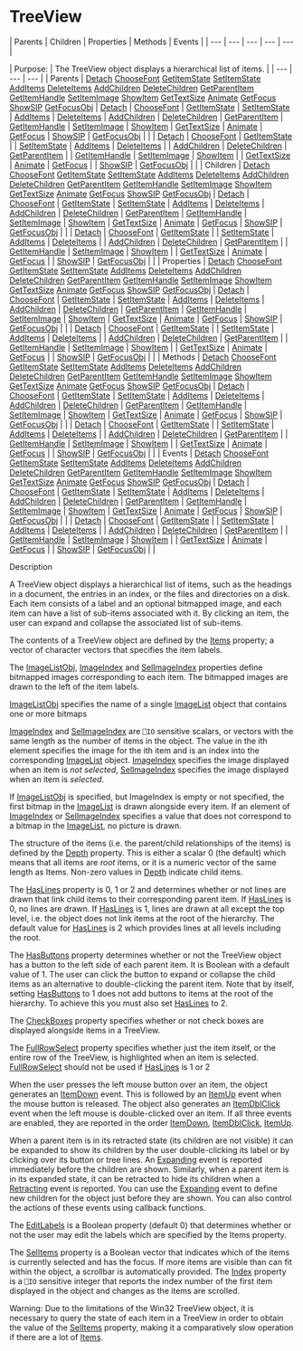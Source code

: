 




<h1 class="heading"><span class="name">TreeView</span></h1>
| Parents | Children | Properties | Methods | Events |
| --- | --- | --- | --- | ---  |

| Purpose: | The TreeView object displays a hierarchical list of items. |
| --- | --- | ---  |
| Parents | [Detach](./detach.md) [ChooseFont](./choosefont.md) [GetItemState](./getitemstate.md) [SetItemState](./setitemstate.md) [AddItems](./additems.md) [DeleteItems](./deleteitems.md) [AddChildren](./addchildren.md) [DeleteChildren](./deletechildren.md) [GetParentItem](./getparentitem.md) [GetItemHandle](./getitemhandle.md) [SetItemImage](./setitemimage.md) [ShowItem](./showitem.md) [GetTextSize](./gettextsize.md) [Animate](./animate.md) [GetFocus](./getfocus.md) [ShowSIP](./showsip.md) [GetFocusObj](./getfocusobj.md) | [Detach](./detach.md) | [ChooseFont](./choosefont.md) | [GetItemState](./getitemstate.md) | [SetItemState](./setitemstate.md) | [AddItems](./additems.md) | [DeleteItems](./deleteitems.md) | [AddChildren](./addchildren.md) | [DeleteChildren](./deletechildren.md) | [GetParentItem](./getparentitem.md) | [GetItemHandle](./getitemhandle.md) | [SetItemImage](./setitemimage.md) | [ShowItem](./showitem.md) | [GetTextSize](./gettextsize.md) | [Animate](./animate.md) | [GetFocus](./getfocus.md) | [ShowSIP](./showsip.md) | [GetFocusObj](./getfocusobj.md) |  |
| [Detach](./detach.md) | [ChooseFont](./choosefont.md) | [GetItemState](./getitemstate.md) |
| [SetItemState](./setitemstate.md) | [AddItems](./additems.md) | [DeleteItems](./deleteitems.md) |
| [AddChildren](./addchildren.md) | [DeleteChildren](./deletechildren.md) | [GetParentItem](./getparentitem.md) |
| [GetItemHandle](./getitemhandle.md) | [SetItemImage](./setitemimage.md) | [ShowItem](./showitem.md) |
| [GetTextSize](./gettextsize.md) | [Animate](./animate.md) | [GetFocus](./getfocus.md) |
| [ShowSIP](./showsip.md) | [GetFocusObj](./getfocusobj.md) |  |
| Children | [Detach](./detach.md) [ChooseFont](./choosefont.md) [GetItemState](./getitemstate.md) [SetItemState](./setitemstate.md) [AddItems](./additems.md) [DeleteItems](./deleteitems.md) [AddChildren](./addchildren.md) [DeleteChildren](./deletechildren.md) [GetParentItem](./getparentitem.md) [GetItemHandle](./getitemhandle.md) [SetItemImage](./setitemimage.md) [ShowItem](./showitem.md) [GetTextSize](./gettextsize.md) [Animate](./animate.md) [GetFocus](./getfocus.md) [ShowSIP](./showsip.md) [GetFocusObj](./getfocusobj.md) | [Detach](./detach.md) | [ChooseFont](./choosefont.md) | [GetItemState](./getitemstate.md) | [SetItemState](./setitemstate.md) | [AddItems](./additems.md) | [DeleteItems](./deleteitems.md) | [AddChildren](./addchildren.md) | [DeleteChildren](./deletechildren.md) | [GetParentItem](./getparentitem.md) | [GetItemHandle](./getitemhandle.md) | [SetItemImage](./setitemimage.md) | [ShowItem](./showitem.md) | [GetTextSize](./gettextsize.md) | [Animate](./animate.md) | [GetFocus](./getfocus.md) | [ShowSIP](./showsip.md) | [GetFocusObj](./getfocusobj.md) |  |
| [Detach](./detach.md) | [ChooseFont](./choosefont.md) | [GetItemState](./getitemstate.md) |
| [SetItemState](./setitemstate.md) | [AddItems](./additems.md) | [DeleteItems](./deleteitems.md) |
| [AddChildren](./addchildren.md) | [DeleteChildren](./deletechildren.md) | [GetParentItem](./getparentitem.md) |
| [GetItemHandle](./getitemhandle.md) | [SetItemImage](./setitemimage.md) | [ShowItem](./showitem.md) |
| [GetTextSize](./gettextsize.md) | [Animate](./animate.md) | [GetFocus](./getfocus.md) |
| [ShowSIP](./showsip.md) | [GetFocusObj](./getfocusobj.md) |  |
| Properties | [Detach](./detach.md) [ChooseFont](./choosefont.md) [GetItemState](./getitemstate.md) [SetItemState](./setitemstate.md) [AddItems](./additems.md) [DeleteItems](./deleteitems.md) [AddChildren](./addchildren.md) [DeleteChildren](./deletechildren.md) [GetParentItem](./getparentitem.md) [GetItemHandle](./getitemhandle.md) [SetItemImage](./setitemimage.md) [ShowItem](./showitem.md) [GetTextSize](./gettextsize.md) [Animate](./animate.md) [GetFocus](./getfocus.md) [ShowSIP](./showsip.md) [GetFocusObj](./getfocusobj.md) | [Detach](./detach.md) | [ChooseFont](./choosefont.md) | [GetItemState](./getitemstate.md) | [SetItemState](./setitemstate.md) | [AddItems](./additems.md) | [DeleteItems](./deleteitems.md) | [AddChildren](./addchildren.md) | [DeleteChildren](./deletechildren.md) | [GetParentItem](./getparentitem.md) | [GetItemHandle](./getitemhandle.md) | [SetItemImage](./setitemimage.md) | [ShowItem](./showitem.md) | [GetTextSize](./gettextsize.md) | [Animate](./animate.md) | [GetFocus](./getfocus.md) | [ShowSIP](./showsip.md) | [GetFocusObj](./getfocusobj.md) |  |
| [Detach](./detach.md) | [ChooseFont](./choosefont.md) | [GetItemState](./getitemstate.md) |
| [SetItemState](./setitemstate.md) | [AddItems](./additems.md) | [DeleteItems](./deleteitems.md) |
| [AddChildren](./addchildren.md) | [DeleteChildren](./deletechildren.md) | [GetParentItem](./getparentitem.md) |
| [GetItemHandle](./getitemhandle.md) | [SetItemImage](./setitemimage.md) | [ShowItem](./showitem.md) |
| [GetTextSize](./gettextsize.md) | [Animate](./animate.md) | [GetFocus](./getfocus.md) |
| [ShowSIP](./showsip.md) | [GetFocusObj](./getfocusobj.md) |  |
| Methods | [Detach](./detach.md) [ChooseFont](./choosefont.md) [GetItemState](./getitemstate.md) [SetItemState](./setitemstate.md) [AddItems](./additems.md) [DeleteItems](./deleteitems.md) [AddChildren](./addchildren.md) [DeleteChildren](./deletechildren.md) [GetParentItem](./getparentitem.md) [GetItemHandle](./getitemhandle.md) [SetItemImage](./setitemimage.md) [ShowItem](./showitem.md) [GetTextSize](./gettextsize.md) [Animate](./animate.md) [GetFocus](./getfocus.md) [ShowSIP](./showsip.md) [GetFocusObj](./getfocusobj.md) | [Detach](./detach.md) | [ChooseFont](./choosefont.md) | [GetItemState](./getitemstate.md) | [SetItemState](./setitemstate.md) | [AddItems](./additems.md) | [DeleteItems](./deleteitems.md) | [AddChildren](./addchildren.md) | [DeleteChildren](./deletechildren.md) | [GetParentItem](./getparentitem.md) | [GetItemHandle](./getitemhandle.md) | [SetItemImage](./setitemimage.md) | [ShowItem](./showitem.md) | [GetTextSize](./gettextsize.md) | [Animate](./animate.md) | [GetFocus](./getfocus.md) | [ShowSIP](./showsip.md) | [GetFocusObj](./getfocusobj.md) |  |
| [Detach](./detach.md) | [ChooseFont](./choosefont.md) | [GetItemState](./getitemstate.md) |
| [SetItemState](./setitemstate.md) | [AddItems](./additems.md) | [DeleteItems](./deleteitems.md) |
| [AddChildren](./addchildren.md) | [DeleteChildren](./deletechildren.md) | [GetParentItem](./getparentitem.md) |
| [GetItemHandle](./getitemhandle.md) | [SetItemImage](./setitemimage.md) | [ShowItem](./showitem.md) |
| [GetTextSize](./gettextsize.md) | [Animate](./animate.md) | [GetFocus](./getfocus.md) |
| [ShowSIP](./showsip.md) | [GetFocusObj](./getfocusobj.md) |  |
| Events | [Detach](./detach.md) [ChooseFont](./choosefont.md) [GetItemState](./getitemstate.md) [SetItemState](./setitemstate.md) [AddItems](./additems.md) [DeleteItems](./deleteitems.md) [AddChildren](./addchildren.md) [DeleteChildren](./deletechildren.md) [GetParentItem](./getparentitem.md) [GetItemHandle](./getitemhandle.md) [SetItemImage](./setitemimage.md) [ShowItem](./showitem.md) [GetTextSize](./gettextsize.md) [Animate](./animate.md) [GetFocus](./getfocus.md) [ShowSIP](./showsip.md) [GetFocusObj](./getfocusobj.md) | [Detach](./detach.md) | [ChooseFont](./choosefont.md) | [GetItemState](./getitemstate.md) | [SetItemState](./setitemstate.md) | [AddItems](./additems.md) | [DeleteItems](./deleteitems.md) | [AddChildren](./addchildren.md) | [DeleteChildren](./deletechildren.md) | [GetParentItem](./getparentitem.md) | [GetItemHandle](./getitemhandle.md) | [SetItemImage](./setitemimage.md) | [ShowItem](./showitem.md) | [GetTextSize](./gettextsize.md) | [Animate](./animate.md) | [GetFocus](./getfocus.md) | [ShowSIP](./showsip.md) | [GetFocusObj](./getfocusobj.md) |  |
| [Detach](./detach.md) | [ChooseFont](./choosefont.md) | [GetItemState](./getitemstate.md) |
| [SetItemState](./setitemstate.md) | [AddItems](./additems.md) | [DeleteItems](./deleteitems.md) |
| [AddChildren](./addchildren.md) | [DeleteChildren](./deletechildren.md) | [GetParentItem](./getparentitem.md) |
| [GetItemHandle](./getitemhandle.md) | [SetItemImage](./setitemimage.md) | [ShowItem](./showitem.md) |
| [GetTextSize](./gettextsize.md) | [Animate](./animate.md) | [GetFocus](./getfocus.md) |
| [ShowSIP](./showsip.md) | [GetFocusObj](./getfocusobj.md) |  |


Description


A TreeView object displays a hierarchical list of items, such as the headings in a document, the entries in an index, or the files and directories on a disk. Each item consists of a label and an optional bitmapped image, and each item can have a list of sub-items associated with it. By clicking an item, the user can expand and collapse the associated list of sub-items.



The contents of a TreeView object are defined by the [Items](./items.md) property; a vector of character vectors that specifies the item labels.


The [ImageListObj](./imagelistobj.md), [ImageIndex](./imageindex.md) and [SelImageIndex](./selimageindex.md) properties define bitmapped images corresponding to each item. The bitmapped images are drawn to the left of the item labels.


[ImageListObj](./imagelistobj.md) specifies the name of a single [ImageList](imagelist.md) object that contains one or more bitmaps


[ImageIndex](./imageindex.md) and [SelImageIndex](./selimageindex.md) are `⎕IO` sensitive scalars, or vectors with the same length as the number of items in the object. The value in the ith element specifies the image for the ith item and is an index into the corresponding [ImageList](imagelist.md) object. [ImageIndex](./imageindex.md) specifies the image displayed when an item is *not selected*, [SelImageIndex](./selimageindex.md) specifies the image displayed when an item is *selected*.


If [ImageListObj](./imagelistobj.md) is specified, but ImageIndex is empty or not specified, the first bitmap in the [ImageList](imagelist.md) is drawn alongside every item. If an element of [ImageIndex](./imageindex.md) or [SelImageIndex](./selimageindex.md) specifies a value that does not correspond to a bitmap in the [ImageList](imagelist.md), no picture is drawn.


The structure of the items (i.e. the parent/child relationships of the items) is defined by the [Depth](./depth.md) property. This is either a scalar 0 (the default) which means that all items are *root* items, or it is a numeric vector of the same length as Items. Non-zero values in [Depth](./depth.md) indicate child items.


The [HasLines](./haslines.md) property is 0, 1 or 2 and determines whether or not lines are drawn that link child items to their corresponding parent item. If [HasLines](./haslines.md) is 0, no lines are drawn. If [HasLines](./haslines.md) is 1, lines are drawn at all except the top level, i.e. the object does not link items at the root of the hierarchy. The default value for [HasLines](./haslines.md) is 2 which provides lines at all levels including the root.


The [HasButtons](./hasbuttons.md) property determines whether or not the TreeView object has a button to the left side of each parent item. It is Boolean with a default value of 1. The user can click the button to expand or collapse the child items as an alternative to double-clicking the parent item. Note that by itself, setting [HasButtons](./hasbuttons.md) to 1 does not add buttons to items at the root of the hierarchy. To achieve this you must also set [HasLines](./haslines.md) to 2.


The [CheckBoxes](./checkboxes.md) property specifies whether or not check boxes are displayed alongside items in a TreeView.


The [FullRowSelect](./fullrowselect.md) property specifies whether just the item itself, or the entire row of the TreeView, is highlighted when an item is selected. [FullRowSelect](./fullrowselect.md) should not be used if [HasLines](./haslines.md) is 1 or 2


When the user presses the left mouse button over an item, the object generates an [ItemDown](./itemdown.md) event. This is followed by an [ItemUp](./itemup.md) event when the mouse button is released. The object also generates an [ItemDblClick](./itemdblclick.md) event when the left mouse is double-clicked over an item. If all three events are enabled, they are reported in the order [ItemDown](./itemdown.md), [ItemDblClick](./itemdblclick.md), [ItemUp](./itemup.md).


When a parent item is in its retracted state (its children are not visible) it can be expanded to show its children by the user double-clicking its label or by clicking over its button or tree lines. An [Expanding](./expanding.md) event is reported immediately before the children are shown. Similarly, when a parent item is in its expanded state, it can be retracted to hide its children when a [Retracting](./retracting.md) event is reported. You can use the [Expanding](./expanding.md) event to define new children for the object just before they are shown. You can also control the actions of these events using callback functions.


The [EditLabels](./editlabels.md) is a Boolean property (default 0) that determines whether or not the user may edit the labels which are specified by the Items property.


The [SelItems](./selitems.md) property is a Boolean vector that indicates which of the items is currently selected and has the focus. If more items are visible than can fit within the object, a scrollbar is automatically provided. The [Index](./index.md) property is a `⎕IO` sensitive integer that reports the index number of the first item displayed in the object and changes as the items are scrolled.


Warning: Due to the limitations of the Win32 TreeView object, it is necessary to query the state of each item in a TreeView in order to obtain the value of the [SelItems](./selitems.md) property, making it a comparatively slow operation if there are a lot of [Items](./items.md).


